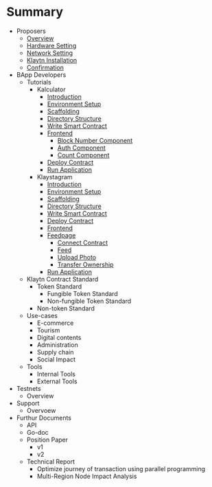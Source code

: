 # Summary
- Proposers
    - [Overview](contents/cn_bootstrapping/cc_overview.md)
    - [Hardware Setting](contents/cn_bootstrapping/cc_hw.md)
    - [Network Setting](contents/cn_bootstrapping/cc_network.md)
    - [Klaytn Installation](contents/cn_bootstrapping/cc_installation.md)
    - [Confirmation](contents/cn_bootstrapping/cc_check.md)
- BApp Developers
    - Tutorials
        - Kalculator
            - [Introduction](contents/tutorials/kalculator/1-introduction.md)
            - [Environment Setup](contents/tutorials/kalculator/2-environment-setup.md)
            - [Scaffolding](contents/tutorials/kalculator/3-scaffolding.md)
            - [Directory Structure](contents/tutorials/kalculator/4-directory-structure.md)
            - [Write Smart Contract](contents/tutorials/kalculator/5-write-smart-contract.md)
            - [Frontend](contents/tutorials/kalculator/6-frontend-code.md)
                - [Block Number Component](contents/tutorials/kalculator/6-1-frontend-blocknumber-component.md)
                - [Auth Component](contents/tutorials/kalculator/6-2-frontend-auth-component.md)
                - [Count Component](contents/tutorials/kalculator/6-3-frontend-count-component.md)
            - [Deploy Contract](contents/tutorials/kalculator/7-deploy-contract.md)
            - [Run Application](contents/tutorials/kalculator/8-run-app.md)
        - Klaystagram
            - [Introduction](contents/tutorials/klaystagram/1-introduction.md)
            - [Environment Setup](contents/tutorials/klaystagram/2-environment-setup.md)
            - [Scaffolding](contents/tutorials/klaystagram/3-scaffolding.md)
            - [Directory Structure](contents/tutorials/klaystagram/4-directory-structure.md)
            - [Write Smart Contract](contents/tutorials/klaystagram/5-write-smart-contract.md)
            - [Deploy Contract](contents/tutorials/klaystagram/6-deploy-contract.md)
            - [Frontend](contents/tutorials/klaystagram/7-frontend-overview.md)
            - [Feedpage](contents/tutorials/klaystagram/8-feedpage.md)
                - [Connect Contract](contents/tutorials/klaystagram/8-1-feedpage-connect-contract.md)
                - [Feed](contents/tutorials/klaystagram/8-2-feedpage-feed.md)
                - [Upload Photo](contents/tutorials/klaystagram/8-3-feedpage-uploadphoto.md)
                - [Transfer Ownership](contents/tutorials/klaystagram/8-4-feedpage-transferownership.md)
            - [Run Application](contents/tutorials/klaystagram/9-run-app.md)
    - Klaytn Contract Standard
        - Token Standard
            - Fungible Token Standard
            - Non-fungible Token Standard
        - Non-token Standard
    - Use-cases
        - E-commerce
        - Tourism
        - Digital contents
        - Administration
        - Supply chain
        - Social Impact
    - Tools
        - Internal Tools
        - External Tools
- Testnets
    - Overview
- Support
    - Overvoew
- Furthur Documents
    - API
    - Go-doc
    - Position Paper
        - v1
        - v2
    - Technical Report
        - Optimize journey of transaction using parallel programming
        - Multi-Region Node Impact Analysis